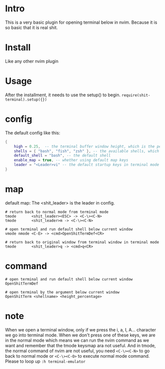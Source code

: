 # Intro
This is a very basic plugin for opening terminal below in nvim.
Because it is so basic that it is real shit.

# Install
Like any other nvim plugin

# Usage
After the installment, it needs to use the setup() to begin.
`require(shit-terminal).setup({})`

# config
The default config like this:
```lua
{
	high = 0.25,  -- the terminal buffer window height, which is the percentage of current window
	shells = { "bash", "fish", "zsh" }, -- the available shells, which are for complete in commandline
	default_shell = "bash", -- the default shell
	enable_map = true, -- whether using default map keys
	leader = "<Leader>vi" -- the default startup keys in terminal mode
}
```

# map
default map:
The <shit_leader> is the leader in config.
```
# return back to normal mode from terminal mode
tmode   	<shit_leader><ESC> -> <C-\><C-N>
tmode   	<shit_leader>m -> <C-\><C-N>

# open terminal and run default shell below current window
vmode nmode <C-E> -> <cmd>OpenShitTermDef<CR>

# return back to original window from terminal window in terminal mode
tmode 		<shit_leader>q -> <cmd>q<CR>
```

# command
```
# open terminal and run default shell below current window
OpenShitTermDef

# open terminal by the argument below current window
OpenShitTerm <shellname> <height_percentage>
```

# note
When we open a terminal window, only if we press the i, a, I, A... character we go into terminal mode. When we don't press one of these keys, we are in the normal mode which means we can run the nvim command as we want and remember that the tmode keysmap ara not useful.  And in tmode, the normal command of nvim are not useful, you need `<C-\><C-N>` to go back to normal mode or `<C-\><C-O>` to execute normal mode command. Please to loop up `:h terminal-emulator`
